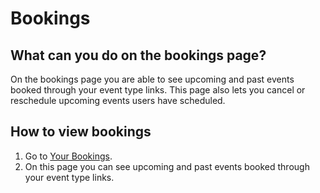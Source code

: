 # Bookings

## What can you do on the bookings page?
On the bookings page you are able to see upcoming and past events booked through your event type links. This page also lets you cancel or reschedule upcoming events users have scheduled.

## How to view bookings

1. Go to [Your Bookings](https://app.cal.com/bookings).
2. On this page you can see upcoming and past events booked through your event type links.